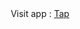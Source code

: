   
  <div id="header" align="center">
  Visit app : <a  href="https://vladislavslutskii.github.io/fe-28-reactapp/" target="_blank">Tap</a>
</div>
